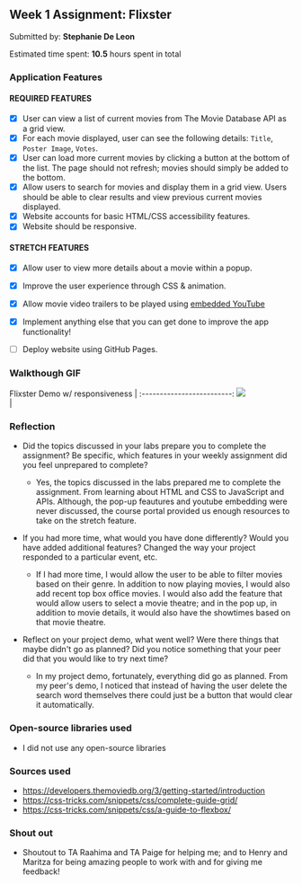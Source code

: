 ## Week 1 Assignment: Flixster

Submitted by: **Stephanie De Leon**

Estimated time spent: **10.5** hours spent in total

### Application Features

#### REQUIRED FEATURES

- [x] User can view a list of current movies from The Movie Database API as a grid view.
- [x] For each movie displayed, user can see the following details: `Title`, `Poster Image`, `Votes`.
- [x] User can load more current movies by clicking a button at the bottom of the list. The page should not refresh; movies should simply be added to the bottom.
- [x] Allow users to search for movies and display them in a grid view. Users should be able to clear results and view previous current movies displayed.
- [x] Website accounts for basic HTML/CSS accessibility features.
- [x] Website should be responsive.

#### STRETCH FEATURES

- [x] Allow user to view more details about a movie within a popup.
- [x] Improve the user experience through CSS & animation.
- [x] Allow movie video trailers to be played using [embedded YouTube](https://support.google.com/youtube/answer/171780?hl=en)
- [x] Implement anything else that you can get done to improve the app functionality!
- [ ] Deploy website using GitHub Pages. 


### Walkthough GIF

Flixster Demo w/ responsiveness | 
:-------------------------:
<img src="demo.gif"><br> |

### Reflection

* Did the topics discussed in your labs prepare you to complete the assignment? Be specific, which features in your weekly assignment did you feel unprepared to complete?

  - Yes, the topics discussed in the labs prepared me to complete the assignment. From learning about HTML and CSS to JavaScript and APIs. Although, the pop-up feautures and youtube embedding were never discussed, the course portal provided us enough resources to take on the stretch feature.

* If you had more time, what would you have done differently? Would you have added additional features? Changed the way your project responded to a particular event, etc.
  
  - If I had more time, I would allow the user to be able to filter movies based on their genre. In addition to now playing movies, I would also add recent top box office movies. I would also add the feature that would allow users to select a movie theatre; and in the pop up, in addition to movie details, it would also have the showtimes based on that movie theatre.
  
* Reflect on your project demo, what went well? Were there things that maybe didn't go as planned? Did you notice something that your peer did that you would like to try next time?

  - In my project demo, fortunately, everything did go as planned. From my peer's demo, I noticed that instead of having the user delete the search word themselves there could just be a button that would clear it automatically. 

### Open-source libraries used
- I did not use any open-source libraries

### Sources used
- https://developers.themoviedb.org/3/getting-started/introduction
- https://css-tricks.com/snippets/css/complete-guide-grid/
- https://css-tricks.com/snippets/css/a-guide-to-flexbox/

### Shout out
- Shoutout to TA Raahima and TA Paige for helping me; and to Henry and Maritza for being amazing people to work with and for giving me feedback!
